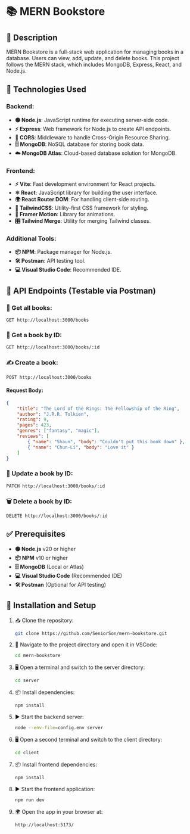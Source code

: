 # 📚 MERN Bookstore

## 📝 Description
MERN Bookstore is a full-stack web application for managing books in a database. Users can view, add, update, and delete books. This project follows the MERN stack, which includes MongoDB, Express, React, and Node.js.

## 🚀 Technologies Used
### Backend:
- **🟢 Node.js**: JavaScript runtime for executing server-side code.
- **⚡ Express**: Web framework for Node.js to create API endpoints.
- **🔗 CORS**: Middleware to handle Cross-Origin Resource Sharing.
- **🗄️ MongoDB**: NoSQL database for storing book data.
- **☁️ MongoDB Atlas**: Cloud-based database solution for MongoDB.

### Frontend:
- **⚡ Vite**: Fast development environment for React projects.
- **⚛️ React**: JavaScript library for building the user interface.
- **🌍 React Router DOM**: For handling client-side routing.
- **🎨 TailwindCSS**: Utility-first CSS framework for styling.
- **💫 Framer Motion**: Library for animations.
- **🎛️ Tailwind Merge**: Utility for merging Tailwind classes.

### Additional Tools:
- **📦 NPM**: Package manager for Node.js.
- **🛠️ Postman**: API testing tool.
- **💻 Visual Studio Code**: Recommended IDE.

## 🔗 API Endpoints (Testable via Postman)
### 📖 Get all books:
```http
GET http://localhost:3000/books
```

### 📖 Get a book by ID:
```http
GET http://localhost:3000/books/:id
```

### ✍️ Create a book:
```http
POST http://localhost:3000/books
```
#### Request Body:
```json
{
    "title": "The Lord of the Rings: The Fellowship of the Ring",
    "author": "J.R.R. Tolkien",
    "rating": 9,
    "pages": 423,
    "genres": ["fantasy", "magic"],
    "reviews": [
        { "name": "Shaun", "body": "Couldn't put this book down" },
        { "name": "Chun-Li", "body": "Love it" }
    ]
}
```

### 🔄 Update a book by ID:
```http
PATCH http://localhost:3000/books/:id
```

### 🗑️ Delete a book by ID:
```http
DELETE http://localhost:3000/books/:id
```

## ✅ Prerequisites
- **🟢 Node.js** v20 or higher
- **📦 NPM** v10 or higher
- **🗄️ MongoDB** (Local or Atlas)
- **💻 Visual Studio Code** (Recommended IDE)
- **🛠️ Postman** (Optional for API testing)

## 🔧 Installation and Setup
1. 📥 Clone the repository:
   ```sh
   git clone https://github.com/SeniorSon/mern-bookstore.git
   ```
2. 📂 Navigate to the project directory and open it in VSCode:
   ```sh
   cd mern-bookstore
   ```
3. 🖥️ Open a terminal and switch to the server directory:
   ```sh
   cd server
   ```
4. 📦 Install dependencies:
   ```sh
   npm install
   ```
5. ▶️ Start the backend server:
   ```sh
   node --env-file=config.env server
   ```
6. 🖥️ Open a second terminal and switch to the client directory:
   ```sh
   cd client
   ```
7. 📦 Install frontend dependencies:
   ```sh
   npm install
   ```
8. ▶️ Start the frontend application:
   ```sh
   npm run dev
   ```
9. 🌍 Open the app in your browser at:
   ```
   http://localhost:5173/
   ```